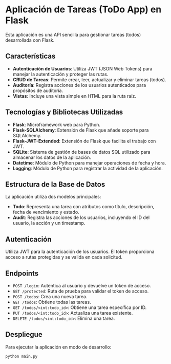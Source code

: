 # Aplicación de Tareas (ToDo App) en Flask

Esta aplicación es una API sencilla para gestionar tareas (todos) desarrollada con Flask.

## Características

- **Autenticación de Usuarios**: Utiliza JWT (JSON Web Tokens) para manejar la autenticación y proteger las rutas.
- **CRUD de Tareas**: Permite crear, leer, actualizar y eliminar tareas (todos).
- **Auditoría**: Registra acciones de los usuarios autenticados para propósitos de auditoría.
- **Vistas**: Incluye una vista simple en HTML para la ruta raíz.

## Tecnologías y Bibliotecas Utilizadas

- **Flask**: Microframework web para Python.
- **Flask-SQLAlchemy**: Extensión de Flask que añade soporte para SQLAlchemy.
- **Flask-JWT-Extended**: Extensión de Flask que facilita el trabajo con JWT.
- **SQLite**: Sistema de gestión de bases de datos SQL utilizado para almacenar los datos de la aplicación.
- **Datetime**: Módulo de Python para manejar operaciones de fecha y hora.
- **Logging**: Módulo de Python para registrar la actividad de la aplicación.

## Estructura de la Base de Datos

La aplicación utiliza dos modelos principales:

- **Todo**: Representa una tarea con atributos como título, descripción, fecha de vencimiento y estado.
- **Audit**: Registra las acciones de los usuarios, incluyendo el ID del usuario, la acción y un timestamp.

## Autenticación

Utiliza JWT para la autenticación de los usuarios. El token proporciona acceso a rutas protegidas y se valida en cada solicitud.

## Endpoints

- `POST /login`: Autentica al usuario y devuelve un token de acceso.
- `GET /protected`: Ruta de prueba para validar el token de acceso.
- `POST /todos`: Crea una nueva tarea.
- `GET /todos`: Obtiene todas las tareas.
- `GET /todos/<int:todo_id>`: Obtiene una tarea específica por ID.
- `PUT /todos/<int:todo_id>`: Actualiza una tarea existente.
- `DELETE /todos/<int:todo_id>`: Elimina una tarea.

## Despliegue

Para ejecutar la aplicación en modo de desarrollo:

```bash
python main.py
